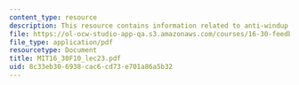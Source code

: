 ```yaml
---
content_type: resource
description: This resource contains information related to anti-windup.
file: https://ol-ocw-studio-app-qa.s3.amazonaws.com/courses/16-30-feedback-control-systems-fall-2010/8c33eb306938cac6cd73e701a86a5b32_MIT16_30F10_lec23.pdf
file_type: application/pdf
resourcetype: Document
title: MIT16_30F10_lec23.pdf
uid: 8c33eb30-6938-cac6-cd73-e701a86a5b32
---
```


